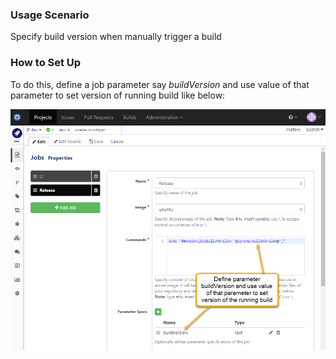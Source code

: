 ### Usage Scenario

Specify build version when manually trigger a build

### How to Set Up

To do this, define a job parameter say _buildVersion_ and use value of that parameter to set version of running build like below:

![Set Build Version](images/set-build-version.png)
